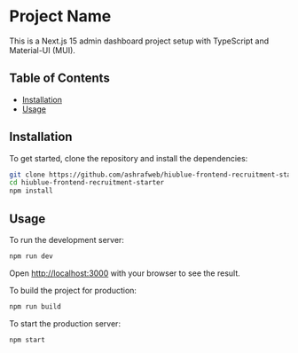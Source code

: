 # Project Name

This is a Next.js 15 admin dashboard project setup with TypeScript and Material-UI (MUI).

## Table of Contents

- [Installation](#installation)
- [Usage](#usage)

## Installation

To get started, clone the repository and install the dependencies:

```bash
git clone https://github.com/ashrafweb/hiublue-frontend-recruitment-starter.git
cd hiublue-frontend-recruitment-starter
npm install
```

## Usage

To run the development server:

```bash
npm run dev
```

Open [http://localhost:3000](http://localhost:3000) with your browser to see the result.

To build the project for production:

```bash
npm run build
```

To start the production server:

```bash
npm start
```

